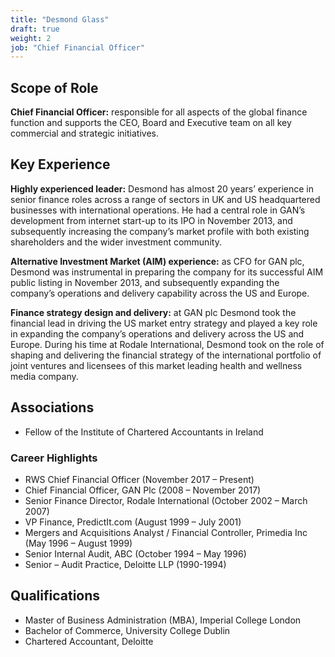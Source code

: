 ```yaml
---
title: "Desmond Glass"
draft: true
weight: 2
job: "Chief Financial Officer"
---
```

## Scope of Role
**Chief Financial Officer:** responsible for all aspects of the global finance function and supports the CEO, Board and Executive team on all key commercial and strategic initiatives.

## Key Experience
**Highly experienced leader:** Desmond has almost 20 years’ experience in senior finance roles across a range of sectors in UK and US headquartered businesses with international operations. He had a central role in GAN’s development from internet start-up to its IPO in November 2013, and subsequently increasing the company’s market profile with both existing shareholders and the wider investment community.

**Alternative Investment Market (AIM) experience:** as CFO for GAN plc, Desmond was instrumental in preparing the company for its successful AIM public listing in November 2013, and subsequently expanding the company’s operations and delivery capability across the US and Europe.

**Finance strategy design and delivery:** at GAN plc Desmond took the financial lead in driving the US market entry strategy and played a key role in expanding the company’s operations and delivery across the US and Europe. During his time at Rodale International, Desmond took on the role of shaping and delivering the financial strategy of the international portfolio of joint ventures and licensees of this market leading health and wellness media company.

## Associations
* Fellow of the Institute of Chartered Accountants in Ireland

### Career Highlights
* RWS Chief Financial Officer (November 2017 – Present)
* Chief Financial Officer, GAN Plc (2008 – November 2017)
* Senior Finance Director, Rodale International (October 2002 – March 2007)
* VP Finance, PredictIt.com (August 1999 – July 2001)
* Mergers and Acquisitions Analyst / Financial Controller, Primedia Inc (May 1996 – August 1999)
* Senior Internal Audit, ABC (October 1994 – May 1996)
* Senior – Audit Practice, Deloitte LLP (1990-1994)

## Qualifications
* Master of Business Administration (MBA), Imperial College London
* Bachelor of Commerce, University College Dublin
* Chartered Accountant, Deloitte
